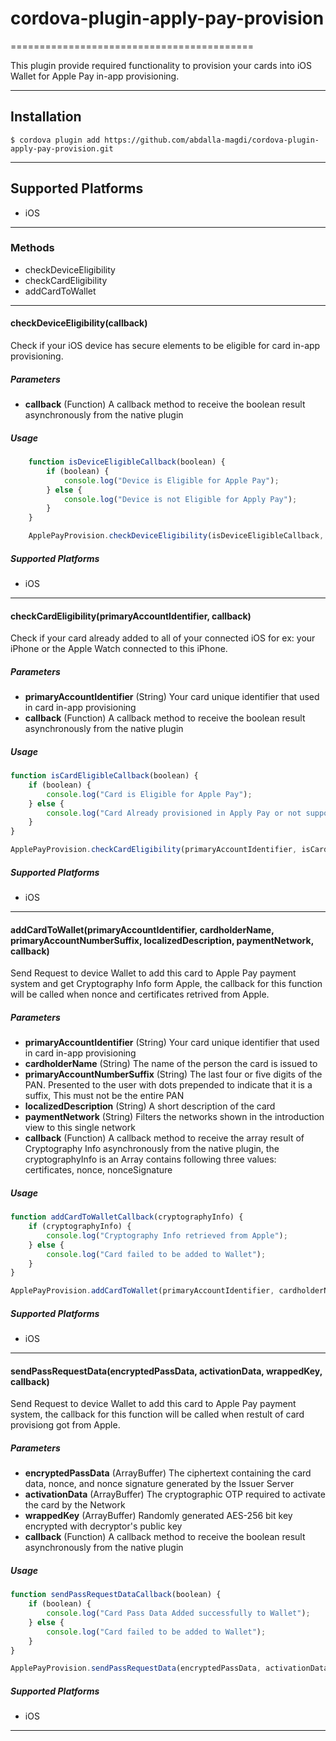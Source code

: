 # cordova-plugin-apply-pay-provision
==========================================

This plugin provide required functionality to provision your cards into iOS Wallet for Apple Pay in-app provisioning.

---------------
## Installation

    $ cordova plugin add https://github.com/abdalla-magdi/cordova-plugin-apply-pay-provision.git

----------------------
## Supported Platforms

- iOS

-----------
### Methods

- checkDeviceEligibility
- checkCardEligibility
- addCardToWallet

--------------------------------------------------------
#### checkDeviceEligibility(callback)

Check if your iOS device has secure elements to be eligible for card in-app provisioning.

##### Parameters

- __callback__ (Function) A callback method to receive the boolean result asynchronously from the native plugin

##### Usage

```javascript
    function isDeviceEligibleCallback(boolean) {
        if (boolean) {
            console.log("Device is Eligible for Apple Pay");
        } else {
            console.log("Device is not Eligible for Apply Pay");
        }
    }

    ApplePayProvision.checkDeviceEligibility(isDeviceEligibleCallback, errorCallback);
```

##### Supported Platforms

- iOS

-----------------------------------------------------
#### checkCardEligibility(primaryAccountIdentifier, callback)

Check if your card already added to all of your connected iOS for ex: your iPhone or the Apple Watch connected to this iPhone.

##### Parameters
- __primaryAccountIdentifier__ (String) Your card unique identifier that used in card in-app provisioning
- __callback__ (Function) A callback method to receive the boolean result asynchronously from the native plugin

##### Usage

```javascript
function isCardEligibleCallback(boolean) {
    if (boolean) {
        console.log("Card is Eligible for Apple Pay");
    } else {
        console.log("Card Already provisioned in Apply Pay or not supported");
    }
}

ApplePayProvision.checkCardEligibility(primaryAccountIdentifier, isCardEligibleCallback, errorCallback);
```

##### Supported Platforms

- iOS

-----------------------------------------------------
#### addCardToWallet(primaryAccountIdentifier, cardholderName, primaryAccountNumberSuffix, localizedDescription, paymentNetwork, callback)

Send Request to device Wallet to add this card to Apple Pay payment system and get Cryptography Info form Apple, the callback for this function will be called when nonce and certificates retrived from Apple.

##### Parameters
- __primaryAccountIdentifier__ (String) Your card unique identifier that used in card in-app provisioning
- __cardholderName__ (String) The name of the person the card is issued to
- __primaryAccountNumberSuffix__ (String) The last four or five digits of the PAN. Presented to the user with dots prepended to indicate that it is a suffix, This must not be the entire PAN
- __localizedDescription__ (String) A short description of the card
- __paymentNetwork__ (String) Filters the networks shown in the introduction view to this single network
- __callback__ (Function) A callback method to receive the array result of Cryptography Info asynchronously from the native plugin, the cryptographyInfo is an Array contains following three values: certificates, nonce, nonceSignature

##### Usage

```javascript
function addCardToWalletCallback(cryptographyInfo) {
    if (cryptographyInfo) {
        console.log("Cryptography Info retrieved from Apple");
    } else {
        console.log("Card failed to be added to Wallet");
    }
}

ApplePayProvision.addCardToWallet(primaryAccountIdentifier, cardholderName, primaryAccountNumberSuffix, localizedDescription, paymentNetwork, addCardToWalletCallback, errorCallback);
```

##### Supported Platforms

- iOS

-----------------------------------------------------
#### sendPassRequestData(encryptedPassData, activationData, wrappedKey, callback)

Send Request to device Wallet to add this card to Apple Pay payment system, the callback for this function will be called when restult of card provisiong got from Apple.

##### Parameters
- __encryptedPassData__ (ArrayBuffer) The ciphertext containing the card data, nonce, and nonce signature generated by the Issuer Server
- __activationData__ (ArrayBuffer) The cryptographic OTP required to activate the card by the Network
- __wrappedKey__ (ArrayBuffer) Randomly generated AES-256 bit key encrypted with decryptor's public key
- __callback__ (Function) A callback method to receive the boolean result asynchronously from the native plugin

##### Usage

```javascript
function sendPassRequestDataCallback(boolean) {
    if (boolean) {
        console.log("Card Pass Data Added successfully to Wallet");
    } else {
        console.log("Card failed to be added to Wallet");
    }
}

ApplePayProvision.sendPassRequestData(encryptedPassData, activationData, wrappedKey, sendPassRequestDataCallback, errorCallback);
```

##### Supported Platforms

- iOS

-----------------------------------------------------